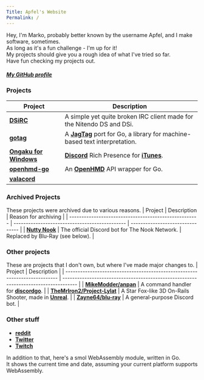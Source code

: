 ```yaml
---
Title: Apfel's Website
Permalink: /
---
```

Hey, I'm Marko, probably better known by the username Apfel, and I make software, sometimes.  
As long as it's a fun challenge - I'm up for it!  
My projects should give you a rough idea of what I've tried so far.  
Have fun checking my projects out.

##### [My GitHub profile](https://github.com/Apfel)

### Projects
| Project                                                           | Description                                                                                                     |  
| ----------------------------------------------------------------- | --------------------------------------------------------------------------------------------------------------- |  
| **[DSiRC](https://github.com/Apfel/DSiRC)**                       | A simple yet quite broken IRC client made for the Nitendo DS and DSi.                                           |  
| **[gotag](https://github.com/Apfel/gotag)**                       | A **[JagTag](https://github.com/jagrosh/JagTag)** port for Go, a library for machine-based text interpretation. |  
| **[Ongaku for Windows](https://github.com/Apfel/Ongaku-Windows)** | **[Discord](https://discordapp.com)** Rich Presence for **[iTunes](https://apple.com/itunes)**.                 |  
| **[openhmd-go](https://github.com/Apfel/openhmd-go)**             | An **[OpenHMD](https://github.com/OpenHMD/OpenHMD)** API wrapper for Go.                                        |  
| **[valacord](https://github.com/Apfel/valacord)**

### Archived Projects
These projects were archived due to various reasons.
| Project                                               | Description                                    | Reason for archiving             |
| ----------------------------------------------------- | ---------------------------------------------- | -------------------------------- |
| **[Nutty Nook](https://github.com/Apfel/Nutty-Nook)** | The official Discord bot for The Nook Network. | Replaced by Blu-Ray (see below). |

### Other projects
These are projects that I don't own, but where I've made major changes to.
| Project                                                                     | Description                                                                          |
| --------------------------------------------------------------------------- | ------------------------------------------------------------------------------------ |
| **[MikeModder/anpan](https://github.com/MikeModder)**                       | A command handler for **[discordgo](https://github.com/bwmarrin/discordgo)**.        |
| **[TheMrIron2/Project-Lylat](https://github.com/TheMrIron2/Project-Lylat)** | A Star Fox-like 3D On-Rails Shooter, made in **[Unreal](https://unrealengine.com)**. |
| **[Zayne64/blu-ray](https://github.com/Zayne64/blu-ray)**                   | A general-purpose Discord bot.                                                       |

### Other stuff
- **[reddit](https://reddit.com/u/realApfel)**
- **[Twitter](https://twitter.com/YaBoiApfel/)**
- **[Twitch](https://twitch.tv/indeeditsapfel)**

In addition to that, here's a smol WebAssembly module, written in Go.  
It shows the current time and date, assuming your current platform supports WebAssembly.
